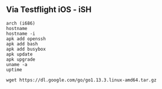 ## Via Testflight iOS - iSH

```
arch (i686)
hostname
hostname -i
apk add openssh
apk add bash
apk add busybox
apk update
apk upgrade
uname -a
uptime

wget https://dl.google.com/go/go1.13.3.linux-amd64.tar.gz

``` 
